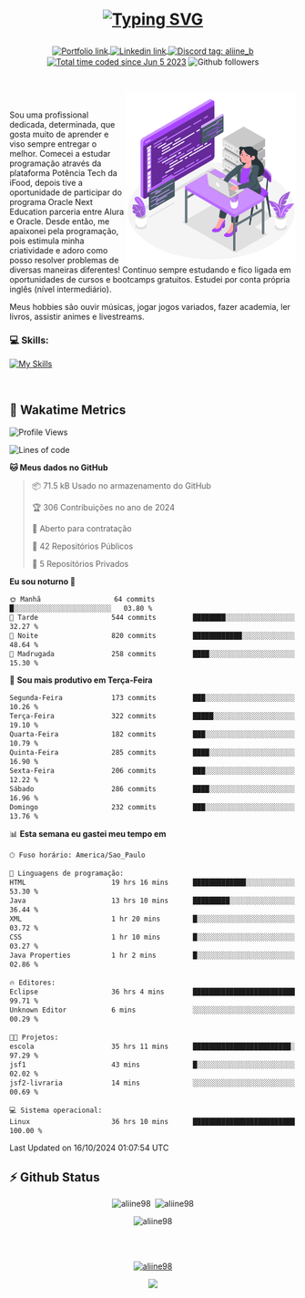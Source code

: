 # <p align = "center"><a href="https://git.io/typing-svg"><img src="https://readme-typing-svg.demolab.com?font=Space+Mono&size=28&pause=1000&duration=4000&color=8E58F7&vCenter=true&width=500&lines=%E2%9C%A8+Ol%C3%A1%2C+sou+Aline+Bevilacqua;%E2%9C%A8+Desenvolvedora+Web!" alt="Typing SVG" /></a></p>

<p align = "center">
    <a href="https://aliine98.github.io" target="_blank">
        <img alt="Portfolio link" align="center" src = "https://img.shields.io/badge/portfolio-8A2BE2?style=for-the-badge">
    </a>
    <a href="https://www.linkedin.com/in/aline-bevilacqua/" target="_blank">
        <img alt="Linkedin link" align="center" src = "https://img.shields.io/badge/LinkedIn-0077B5?style=for-the-badge&logo=linkedin&logoColor=white">
    </a>
    <a href="https://discord.com/" target="_blank">
        <img alt="Discord tag: aliine_b" align="center" src="https://img.shields.io/badge/-aliine__b-5865f2?style=flat-square&logo=Discord&logoColor=FFF" height="28">
    </a>
    <a href="https://wakatime.com/@aliine"><img src="https://wakatime.com/badge/user/d705bdc6-1244-4026-9380-8de8c1599f8d.svg?style=for-the-badge" alt="Total time coded since Jun 5 2023" align="center"/></a>
    <img alt="Github followers" align="center" src="https://img.shields.io/github/followers/Aliine98?style=for-the-badge&color=bf0f47&logo=github&logoColor=white">
</p><br>

<a href="https://storyset.com/"><img src="./assets/coding-amico.svg" width="300" align="right"></a>

<div align="left">
<br>

Sou uma profissional dedicada, determinada, que gosta muito de aprender e viso sempre entregar o melhor. Comecei a estudar programação através da plataforma Potência Tech da iFood, depois tive a oportunidade de participar do programa Oracle Next Education parceria entre Alura e Oracle. Desde então, me apaixonei pela programação, pois estimula minha criatividade e adoro como posso resolver problemas de diversas maneiras diferentes! Continuo sempre estudando e fico ligada em oportunidades de cursos e bootcamps gratuitos.
Estudei por conta própria inglês (nível intermediário).

Meus hobbies são ouvir músicas, jogar jogos variados, fazer academia, ler livros, assistir animes e livestreams.

### 💻 Skills:
[![My Skills](https://skillicons.dev/icons?i=html,css,js,java,tailwind,ts,mysql,hibernate,angular,next,nuxt,firebase,express,mongo&perline=5)](https://skillicons.dev)
</div>
<br>

## 🚀 Wakatime Metrics

<!--START_SECTION:waka-->
![Profile Views](http://img.shields.io/badge/Visualizac%C3%B5es%20do%20perfil-0-blue)

![Lines of code](https://img.shields.io/badge/Desde%20o%20Hello%20World%20eu%20escrevi-363.8%20thousand%20linhas%20de%20c%C3%B3digo-blue)

**🐱 Meus dados no GitHub** 

> 📦 71.5 kB Usado no armazenamento do GitHub 
 > 
> 🏆 306 Contribuições no ano de 2024
 > 
> 💼 Aberto para contratação
 > 
> 📜 42 Repositórios Públicos 
 > 
> 🔑 5 Repositórios Privados 
 > 
**Eu sou noturno 🦉** 

```text
🌞 Manhã                  64 commits          █░░░░░░░░░░░░░░░░░░░░░░░░   03.80 % 
🌆 Tarde                  544 commits         ████████░░░░░░░░░░░░░░░░░   32.27 % 
🌃 Noite                  820 commits         ████████████░░░░░░░░░░░░░   48.64 % 
🌙 Madrugada              258 commits         ████░░░░░░░░░░░░░░░░░░░░░   15.30 % 
```
📅 **Sou mais produtivo em Terça-Feira** 

```text
Segunda-Feira            173 commits         ███░░░░░░░░░░░░░░░░░░░░░░   10.26 % 
Terça-Feira              322 commits         █████░░░░░░░░░░░░░░░░░░░░   19.10 % 
Quarta-Feira             182 commits         ███░░░░░░░░░░░░░░░░░░░░░░   10.79 % 
Quinta-Feira             285 commits         ████░░░░░░░░░░░░░░░░░░░░░   16.90 % 
Sexta-Feira              206 commits         ███░░░░░░░░░░░░░░░░░░░░░░   12.22 % 
Sábado                   286 commits         ████░░░░░░░░░░░░░░░░░░░░░   16.96 % 
Domingo                  232 commits         ███░░░░░░░░░░░░░░░░░░░░░░   13.76 % 
```


📊 **Esta semana eu gastei meu tempo em** 

```text
🕑︎ Fuso horário: America/Sao_Paulo

💬 Linguagens de programação: 
HTML                     19 hrs 16 mins      █████████████░░░░░░░░░░░░   53.30 % 
Java                     13 hrs 10 mins      █████████░░░░░░░░░░░░░░░░   36.44 % 
XML                      1 hr 20 mins        █░░░░░░░░░░░░░░░░░░░░░░░░   03.72 % 
CSS                      1 hr 10 mins        █░░░░░░░░░░░░░░░░░░░░░░░░   03.27 % 
Java Properties          1 hr 2 mins         █░░░░░░░░░░░░░░░░░░░░░░░░   02.86 % 

🔥 Editores: 
Eclipse                  36 hrs 4 mins       █████████████████████████   99.71 % 
Unknown Editor           6 mins              ░░░░░░░░░░░░░░░░░░░░░░░░░   00.29 % 

🐱‍💻 Projetos: 
escola                   35 hrs 11 mins      ████████████████████████░   97.29 % 
jsf1                     43 mins             █░░░░░░░░░░░░░░░░░░░░░░░░   02.02 % 
jsf2-livraria            14 mins             ░░░░░░░░░░░░░░░░░░░░░░░░░   00.69 % 

💻 Sistema operacional: 
Linux                    36 hrs 10 mins      █████████████████████████   100.00 % 
```


 Last Updated on 16/10/2024 01:07:54 UTC
<!--END_SECTION:waka-->
 
## ⚡ Github Status

<p align="center"><img src="https://my-github-readme-stats-aliine98.vercel.app/api?username=aliine98&show_icons=true&locale=en&theme=radical" alt="aliine98" />&nbsp;&nbsp;<img src="https://my-github-readme-stats-aliine98.vercel.app/api/top-langs?username=aliine98&show_icons=true&locale=en&layout=compact&theme=radical&exclude_repo=my-github-readme-stats,my-github-readme-streak-stats,github-readme-streak-stats,ajax-com-js-puro" alt="aliine98" /></p>

<p align="center"><img src="https://streak-stats.demolab.com?user=aliine98&theme=radical" alt="aliine98" /></p>

<br><br>
<p align="center"> <a href="https://github.com/ryo-ma/github-profile-trophy" target="_blank"><img src="https://github-profile-trophy.vercel.app/?username=aliine98&theme=radical&column=4" alt="aliine98" /></a> </p>

<p align="center"><img src="https://media4.giphy.com/media/C1bBFL2dMQxA4/giphy.gif?cid=ecf05e47z7xqxd7gboyuplq95r7v869x9bi8msk1upllpme2&ep=v1_gifs_search&rid=giphy.gif&ct=g" width="700"></p>
